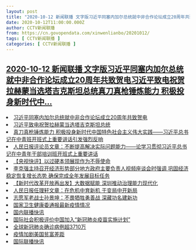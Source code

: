 ```yaml
---
layout: post
title: "2020-10-12 新闻联播 文字版习近平同塞内加尔总统就中非合作论坛成立20周年共致贺电习近平致电祝贺拉赫蒙当选塔吉克斯坦总统真刀真枪锤炼能力 积极投身新时代中"
date: 2020-10-12T11:00:00.000Z
author: CCTV新闻联播
from: https://cn.govopendata.com/xinwenlianbo/20201012/
tags: [ CCTV新闻联播 ]
categories: [ CCTV新闻联播 ]
---
```

<!--1602500400000-->
[2020-10-12 新闻联播 文字版习近平同塞内加尔总统就中非合作论坛成立20周年共致贺电习近平致电祝贺拉赫蒙当选塔吉克斯坦总统真刀真枪锤炼能力 积极投身新时代中...](https://cn.govopendata.com/xinwenlianbo/20201012/)
------

<div>
<li><a target="_blank" href="https://cn.govopendata.com/xinwenlianbo/20201012/#200051">习近平同塞内加尔总统就中非合作论坛成立20周年共致贺电</a></li><li><a target="_blank" href="https://cn.govopendata.com/xinwenlianbo/20201012/#200052">习近平致电祝贺拉赫蒙当选塔吉克斯坦总统</a></li><li><a target="_blank" href="https://cn.govopendata.com/xinwenlianbo/20201012/#200053">真刀真枪锤炼能力 积极投身新时代中国特色社会主义伟大实践——习近平总书记在中青班开班式上重要讲话引发强烈反响</a></li><li><a target="_blank" href="https://cn.govopendata.com/xinwenlianbo/20201012/#200054">人民日报评论员文章：不断提高解决实际问题能力——论学习贯彻习近平总书记在中青年干部培训班开班式上重要讲话</a></li><li><a target="_blank" href="https://cn.govopendata.com/xinwenlianbo/20201012/#200055">【央视快评】以过硬本领展现作为不辱使命</a></li><li><a target="_blank" href="https://cn.govopendata.com/xinwenlianbo/20201012/#200056">李克强主持召开经济形势部分地方政府主要负责人视频座谈会时强调 巩固经济稳定恢复增长态势 确保完成全年发展目标任务</a></li><li><a target="_blank" href="https://cn.govopendata.com/xinwenlianbo/20201012/#200057">【新时代改革开放再出发】大数据赋能 深圳推动治理能力现代化</a></li><li><a target="_blank" href="https://cn.govopendata.com/xinwenlianbo/20201012/#200058">人民日报任理轩文章：在危机中育新机 于变局中开新局</a></li><li><a target="_blank" href="https://cn.govopendata.com/xinwenlianbo/20201012/#200059">志愿军老战士孙景坤：不畏牺牲勇善战 深藏功名建新功</a></li><li><a target="_blank" href="https://cn.govopendata.com/xinwenlianbo/20201012/#200060">国家卫生健康委通报最新疫情情况</a></li><li><a target="_blank" href="https://cn.govopendata.com/xinwenlianbo/20201012/#200061">国内联播快讯</a></li><li><a target="_blank" href="https://cn.govopendata.com/xinwenlianbo/20201012/#200062">国际社会积极评价中国加入“新冠肺炎疫苗实施计划”</a></li><li><a target="_blank" href="https://cn.govopendata.com/xinwenlianbo/20201012/#200063">全球新冠肺炎确诊病例超3710万</a></li><li><a target="_blank" href="https://cn.govopendata.com/xinwenlianbo/20201012/#200064">疫情加剧美国贫富差距</a></li><li><a target="_blank" href="https://cn.govopendata.com/xinwenlianbo/20201012/#200065">国际联播快讯</a></li>
</div>
